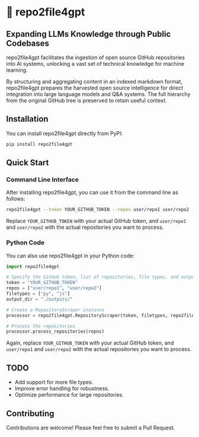 # 📁 repo2file4gpt

## Expanding LLMs Knowledge through Public Codebases

repo2file4gpt facilitates the ingestion of open source GitHub repositories into AI systems, unlocking a vast set of technical knowledge for machine learning.

By structuring and aggregating content in an indexed markdown format, repo2file4gpt prepares the harvested open source intelligence for direct integration into large language models and Q&A systems. The full hierarchy from the original GitHub tree is preserved to retain useful context.

## Installation

You can install repo2file4gpt directly from PyPI:

```bash
pip install repo2file4gpt
```

## Quick Start

### Command Line Interface

After installing repo2file4gpt, you can use it from the command line as follows:

```bash
repo2file4gpt --token YOUR_GITHUB_TOKEN --repos user/repo1 user/repo2 --filetypes py js --output_dir ./outputs/
```

Replace `YOUR_GITHUB_TOKEN` with your actual GitHub token, and `user/repo1` and `user/repo2` with the actual repositories you want to process.

### Python Code

You can also use repo2file4gpt in your Python code:

```python
import repo2file4gpt

# Specify the GitHub token, list of repositories, file types, and output directory
token = "YOUR_GITHUB_TOKEN"
repos = ["user/repo1", "user/repo2"]
filetypes = ["py", "js"]
output_dir = "./outputs/"

# Create a RepositoryScraper instance
processor = repo2file4gpt.RepositoryScraper(token, filetypes, repo2file4gpt.LINE_LIMITS, output_dir)

# Process the repositories
processor.process_repositories(repos)
```

Again, replace `YOUR_GITHUB_TOKEN` with your actual GitHub token, and `user/repo1` and `user/repo2` with the actual repositories you want to process.

## TODO

- Add support for more file types.
- Improve error handling for robustness.
- Optimize performance for large repositories.

## Contributing

Contributions are welcome! Please feel free to submit a Pull Request.
